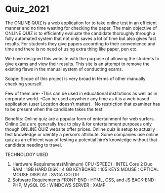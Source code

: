 # Quiz_2021
The ONLINE QUIZ is a web application for to take online test in an efficient manner and no time wasting for checking the paper. The main objective of ONLINE QUIZ is to efficiently evaluate the candidate thoroughly through a fully automated system that not only saves a lot of time but also gives fast results. For students they give papers according to their convenience and time and there is no need of using extra thing like paper, pen etc.

We have designed this website with the purpose of allowing the students to give exams and view their results. This site is an attempt to remove the existing flaws in the manual system of conducting exams.

Scope:
Scope of this project is very broad in terms of other manually checking yourself.

Few of them are-
-This can be used in educational institutions as well as in corporate world.
-Can be used anywhere any time as it is a web based application (user Location doesn’t matter).
-No restriction that examiner has to be present when the candidate takes the test.

Benefits:
Online quiz are a popular form of entertainment for web surfers. Online Quiz are generally free to play & for entertainment purposes only though ONLINE QUIZ website offer prices.
Online quiz is setup to actually test knowledge or identity a person’s attribute. Some companies use online quiz as an efficient way of testing a potential hire’s knowledge without that candidate needing to travel. 


TECHNOLOGY USED
1.	Hardware Requirements(Minimum)
CPU (SPEED)	:	 INTEL Core 2 Duo
RAM	            :	1GB
HARD DISK	:	4 GB
KEYBOARD	:	105 KEYS
MOUSE		:	OPTICAL MOUSE
DISPLAY		:	SVGA COLOR
2. Software Requirements
    FRONT-END	:           HTML, CSS, and JS
    BACK-END  :           PHP, MySQL
    OS        :           WINDOWS
    SERVER    :           XAMP
   
